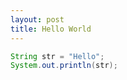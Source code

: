 ```yaml
---
layout: post
title: Hello World
---
```


```java
String str = "Hello";
System.out.println(str);

```
